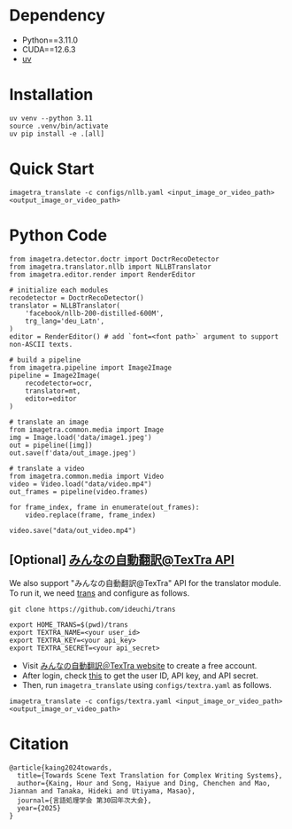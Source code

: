# Dependency
- Python==3.11.0
- CUDA==12.6.3
- [uv](https://github.com/astral-sh/uv)

# Installation
```
uv venv --python 3.11
source .venv/bin/activate
uv pip install -e .[all]
```

# Quick Start

```
imagetra_translate -c configs/nllb.yaml <input_image_or_video_path> <output_image_or_video_path>
```

# Python Code
```
from imagetra.detector.doctr import DoctrRecoDetector
from imagetra.translator.nllb import NLLBTranslator
from imagetra.editor.render import RenderEditor

# initialize each modules
recodetector = DoctrRecoDetector()
translator = NLLBTranslator(
    'facebook/nllb-200-distilled-600M',
    trg_lang='deu_Latn',
)
editor = RenderEditor() # add `font=<font path>` argument to support non-ASCII texts.

# build a pipeline
from imagetra.pipeline import Image2Image
pipeline = Image2Image(
    recodetector=ocr,
    translator=mt,
    editor=editor
)

# translate an image
from imagetra.common.media import Image
img = Image.load('data/image1.jpeg')
out = pipeline([img])
out.save(f'data/out_image.jpeg')

# translate a video
from imagetra.common.media import Video
video = Video.load("data/video.mp4")
out_frames = pipeline(video.frames)

for frame_index, frame in enumerate(out_frames):
    video.replace(frame, frame_index)

video.save("data/out_video.mp4")
```

## [Optional] [みんなの自動翻訳@TexTra API](https://mt-auto-minhon-mlt.ucri.jgn-x.jp/)
We also support "みんなの自動翻訳@TexTra" API for the translator module. To run it, we need [trans](https://github.com/ideuchi/trans) and configure as follows.

```
git clone https://github.com/ideuchi/trans

export HOME_TRANS=$(pwd)/trans
export TEXTRA_NAME=<your user_id>
export TEXTRA_KEY=<your api_key>
export TEXTRA_SECRET=<your api_secret>
```

- Visit [みんなの自動翻訳＠TexTra website](https://mt-auto-minhon-mlt.ucri.jgn-x.jp) to create a free account.
- After login, check [this](https://mt-auto-minhon-mlt.ucri.jgn-x.jp/content/api/) to get the user ID, API key, and API secret.
- Then, run `imagetra_translate` using `configs/textra.yaml` as follows.

```
imagetra_translate -c configs/textra.yaml <input_image_or_video_path> <output_image_or_video_path>
```



# Citation
```
@article{kaing2024towards,
  title={Towards Scene Text Translation for Complex Writing Systems},
  author={Kaing, Hour and Song, Haiyue and Ding, Chenchen and Mao, Jiannan and Tanaka, Hideki and Utiyama, Masao},
  journal={言語処理学会 第30回年次大会},
  year={2025}
}
```